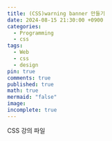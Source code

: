 ```yaml
---
title: (CSS)warning banner 만들기
date: 2024-08-15 21:30:00 +0900
categories:
  - Programming
  - css
tags:
  - Web
  - css
  - design
pin: true
comments: true
published: true
math: true
mermaid: "false"
image: 
incomplete: true
---
```

CSS 강의 파일